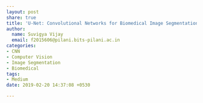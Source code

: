 ```yaml
---
layout: post
share: true
title: 'U-Net: Convolutional Networks for Biomedical Image Segmentation'
author:
  name: Suvigya Vijay
  email: f2015606@pilani.bits-pilani.ac.in
categories:
- CNN
- Computer Vision
- Image Segmentation
- Biomedical
tags:
- Medium
date: 2019-02-20 14:37:08 +0530

---
```

